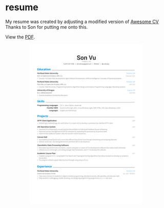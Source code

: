 # resume
My resume was created by adjusting a modified version of [Awesome CV](https://github.com/junhaodong/resume) Thanks to Son for putting me onto this.

View the [PDF](https://github.com/Danc2050/resume/blob/master/resume.pdf).


<div align="center">
  <img alt="Résumé" src="https://raw.githubusercontent.com/danc2050/resume/master/resume.png" width="70%" />
</div>
